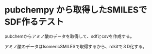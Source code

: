 # pubchempy から取得したSMILESでSDF作るテスト

pubchemからアミノ酸のデータを取得して、sdfとcsvを作成する。

アミノ酸のデータはIsomericSMILESで取得するから、rdkitで３D化する。